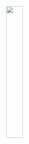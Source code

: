 <img src="https://github.com/user-attachments/assets/22d98eec-15e9-4302-bb66-d7b948a3ed16" width="30%">
